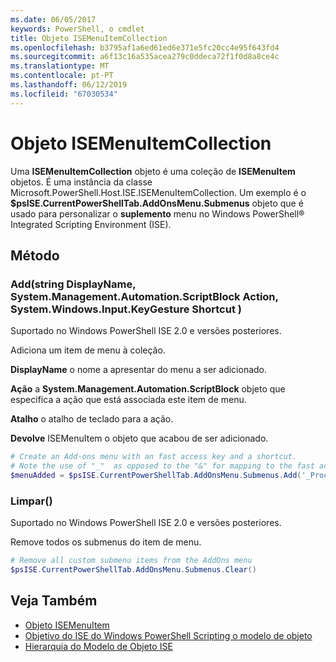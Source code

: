 ```yaml
---
ms.date: 06/05/2017
keywords: PowerShell, o cmdlet
title: Objeto ISEMenuItemCollection
ms.openlocfilehash: b3795af1a6ed61ed6e371e5fc20cc4e95f643fd4
ms.sourcegitcommit: a6f13c16a535acea279c0ddeca72f1f0d8a8ce4c
ms.translationtype: MT
ms.contentlocale: pt-PT
ms.lasthandoff: 06/12/2019
ms.locfileid: "67030534"
---
```

# <a name="the-isemenuitemcollection-object"></a>Objeto ISEMenuItemCollection

Uma **ISEMenuItemCollection** objeto é uma coleção de **ISEMenuItem** objetos. É uma instância da classe Microsoft.PowerShell.Host.ISE.ISEMenuItemCollection. Um exemplo é o **$psISE.CurrentPowerShellTab.AddOnsMenu.Submenus** objeto que é usado para personalizar o **suplemento** menu no Windows PowerShell® Integrated Scripting Environment (ISE).

## <a name="method"></a>Método

### <a name="addstring-displayname-systemmanagementautomationscriptblock-action-systemwindowsinputkeygesture-shortcut-"></a>Add\(string DisplayName, System.Management.Automation.ScriptBlock Action, System.Windows.Input.KeyGesture Shortcut \)

Suportado no Windows PowerShell ISE 2.0 e versões posteriores.

Adiciona um item de menu à coleção.

**DisplayName** o nome a apresentar do menu a ser adicionado.

**Ação** a **System.Management.Automation.ScriptBlock** objeto que especifica a ação que está associada este item de menu.

**Atalho** o atalho de teclado para a ação.

**Devolve** ISEMenuItem o objeto que acabou de ser adicionado.

```powershell
# Create an Add-ons menu with an fast access key and a shortcut.
# Note the use of "_"  as opposed to the "&" for mapping to the fast access key letter for the menu item.
$menuAdded = $psISE.CurrentPowerShellTab.AddOnsMenu.Submenus.Add('_Process', {Get-Process}, 'Alt+P')
```

### <a name="clear"></a>Limpar\(\)

Suportado no Windows PowerShell ISE 2.0 e versões posteriores.

Remove todos os submenus do item de menu.

```powershell
# Remove all custom submenu items from the AddOns menu
$psISE.CurrentPowerShellTab.AddOnsMenu.Submenus.Clear()
```

## <a name="see-also"></a>Veja Também

- [Objeto ISEMenuItem](The-ISEMenuItem-Object.md)
- [Objetivo do ISE do Windows PowerShell Scripting o modelo de objeto](Purpose-of-the-Windows-PowerShell-ISE-Scripting-Object-Model.md)
- [Hierarquia do Modelo de Objeto ISE](The-ISE-Object-Model-Hierarchy.md)

